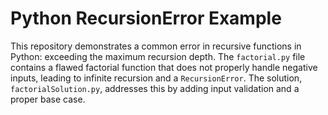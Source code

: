 # Python RecursionError Example

This repository demonstrates a common error in recursive functions in Python: exceeding the maximum recursion depth.  The `factorial.py` file contains a flawed factorial function that does not properly handle negative inputs, leading to infinite recursion and a `RecursionError`.  The solution, `factorialSolution.py`, addresses this by adding input validation and a proper base case.